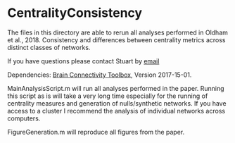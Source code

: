 # CentralityConsistency

The files in this directory are able to rerun all analyses performed in Oldham et al., 2018. Consistency and differences between centrality metrics across distinct classes of networks.

If you have questions please contact Stuart by [email](mailto:stuart.oldham@monash.edu)

Dependencies:
[Brain Connectivity Toolbox](https://sites.google.com/site/bctnet/), Version 2017-15-01.

MainAnalysisScript.m will run all analyses performed in the paper. Running this script as is will take a very long time especially for the running of centrality measures and generation of nulls/synthetic networks. If you have access to a cluster I recommend the analysis of individual networks across computers.

FigureGeneration.m will reproduce all figures from the paper.
